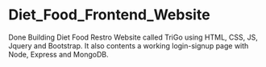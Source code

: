# Diet_Food_Frontend_Website
Done Building Diet Food Restro Website called TriGo using HTML, CSS, JS, Jquery and Bootstrap. It also contents a working login-signup page with Node, Express and MongoDB. 
